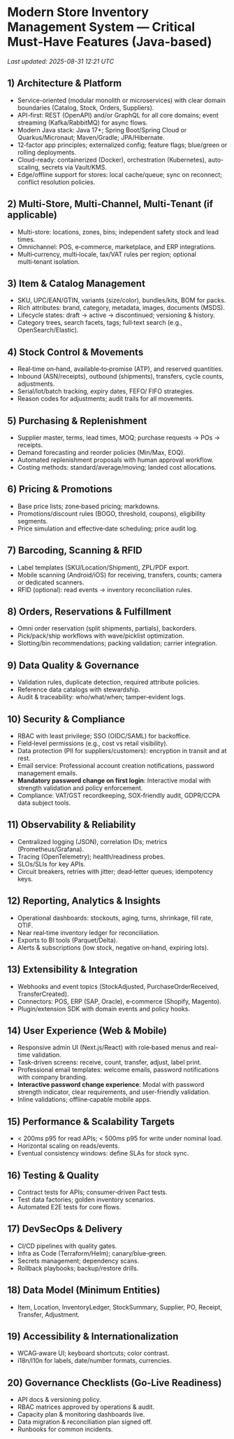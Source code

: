 # Modern Store Inventory Management System — Critical Must‑Have Features (Java-based)

_Last updated: 2025-08-31 12:21 UTC_

## 1) Architecture & Platform
- Service-oriented (modular monolith or microservices) with clear domain boundaries (Catalog, Stock, Orders, Suppliers).
- API-first: REST (OpenAPI) and/or GraphQL for all core domains; event streaming (Kafka/RabbitMQ) for async flows.
- Modern Java stack: Java 17+; Spring Boot/Spring Cloud or Quarkus/Micronaut; Maven/Gradle; JPA/Hibernate.
- 12‑factor app principles; externalized config; feature flags; blue/green or rolling deployments.
- Cloud-ready: containerized (Docker), orchestration (Kubernetes), auto-scaling, secrets via Vault/KMS.
- Edge/offline support for stores: local cache/queue; sync on reconnect; conflict resolution policies.

## 2) Multi‑Store, Multi‑Channel, Multi‑Tenant (if applicable)
- Multi-store: locations, zones, bins; independent safety stock and lead times.
- Omnichannel: POS, e‑commerce, marketplace, and ERP integrations.
- Multi‑currency, multi‑locale, tax/VAT rules per region; optional multi‑tenant isolation.

## 3) Item & Catalog Management
- SKU, UPC/EAN/GTIN, variants (size/color), bundles/kits, BOM for packs.
- Rich attributes: brand, category, metadata, images, documents (MSDS).
- Lifecycle states: draft → active → discontinued; versioning & history.
- Category trees, search facets, tags; full‑text search (e.g., OpenSearch/Elastic).

## 4) Stock Control & Movements
- Real‑time on‑hand, available‑to‑promise (ATP), and reserved quantities.
- Inbound (ASN/receipts), outbound (shipments), transfers, cycle counts, adjustments.
- Serial/lot/batch tracking, expiry dates, FEFO/ FIFO strategies.
- Reason codes for adjustments; audit trails for all movements.

## 5) Purchasing & Replenishment
- Supplier master, terms, lead times, MOQ; purchase requests → POs → receipts.
- Demand forecasting and reorder policies (Min/Max, EOQ).
- Automated replenishment proposals with human approval workflow.
- Costing methods: standard/average/moving; landed cost allocations.

## 6) Pricing & Promotions
- Base price lists; zone‑based pricing; markdowns.
- Promotions/discount rules (BOGO, threshold, coupons), eligibility segments.
- Price simulation and effective‑date scheduling; price audit log.

## 7) Barcoding, Scanning & RFID
- Label templates (SKU/Location/Shipment), ZPL/PDF export.
- Mobile scanning (Android/iOS) for receiving, transfers, counts; camera or dedicated scanners.
- RFID (optional): read events → inventory reconciliation rules.

## 8) Orders, Reservations & Fulfillment
- Omni order reservation (split shipments, partials), backorders.
- Pick/pack/ship workflows with wave/picklist optimization.
- Slotting/bin recommendations; packing validation; carrier integration.

## 9) Data Quality & Governance
- Validation rules, duplicate detection, required attribute policies.
- Reference data catalogs with stewardship.
- Audit & traceability: who/what/when; tamper‑evident logs.

## 10) Security & Compliance
- RBAC with least privilege; SSO (OIDC/SAML) for backoffice.
- Field‑level permissions (e.g., cost vs retail visibility).
- Data protection (PII for suppliers/customers): encryption in transit and at rest.
- Email service: Professional account creation notifications, password management emails.
- **Mandatory password change on first login**: Interactive modal with strength validation and policy enforcement.
- Compliance: VAT/GST recordkeeping, SOX‑friendly audit, GDPR/CCPA data subject tools.

## 11) Observability & Reliability
- Centralized logging (JSON), correlation IDs; metrics (Prometheus/Grafana).
- Tracing (OpenTelemetry); health/readiness probes.
- SLOs/SLIs for key APIs.
- Circuit breakers, retries with jitter; dead‑letter queues; idempotency keys.

## 12) Reporting, Analytics & Insights
- Operational dashboards: stockouts, aging, turns, shrinkage, fill rate, OTIF.
- Near real‑time inventory ledger for reconciliation.
- Exports to BI tools (Parquet/Delta).
- Alerts & subscriptions (low stock, negative on‑hand, expiring lots).

## 13) Extensibility & Integration
- Webhooks and event topics (StockAdjusted, PurchaseOrderReceived, TransferCreated).
- Connectors: POS, ERP (SAP, Oracle), e‑commerce (Shopify, Magento).
- Plugin/extension SDK with domain events and policy hooks.

## 14) User Experience (Web & Mobile)
- Responsive admin UI (Next.js/React) with role‑based menus and real-time validation.
- Task-driven screens: receive, count, transfer, adjust, label print.
- Professional email templates: welcome emails, password notifications with company branding.
- **Interactive password change experience**: Modal with password strength indicator, clear requirements, and user-friendly validation.
- Inline validations; offline‑capable mobile apps.

## 15) Performance & Scalability Targets
- < 200ms p95 for read APIs; < 500ms p95 for write under nominal load.
- Horizontal scaling on reads/events.
- Eventual consistency windows: define SLAs for stock sync.

## 16) Testing & Quality
- Contract tests for APIs; consumer‑driven Pact tests.
- Test data factories; golden inventory scenarios.
- Automated E2E tests for core flows.

## 17) DevSecOps & Delivery
- CI/CD pipelines with quality gates.
- Infra as Code (Terraform/Helm); canary/blue‑green.
- Secrets management; dependency scans.
- Rollback playbooks; backup/restore drills.

## 18) Data Model (Minimum Entities)
- Item, Location, InventoryLedger, StockSummary, Supplier, PO, Receipt, Transfer, Adjustment.

## 19) Accessibility & Internationalization
- WCAG‑aware UI; keyboard shortcuts; color contrast.
- i18n/l10n for labels, date/number formats, currencies.

## 20) Governance Checklists (Go‑Live Readiness)
- API docs & versioning policy.
- RBAC matrices approved by operations & audit.
- Capacity plan & monitoring dashboards live.
- Data migration & reconciliation plan signed off.
- Runbooks for common incidents.

